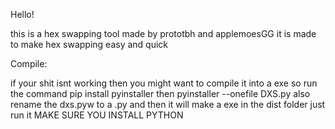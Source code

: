 Hello!

this is a hex swapping tool made by prototbh and applemoesGG it is made to make hex swapping easy and quick

Compile:

if your shit isnt working then you might want to compile it into a exe so run the command pip install pyinstaller then pyinstaller --onefile DXS.py also rename the dxs.pyw to a .py and then it will make a exe in the dist folder just run it MAKE SURE YOU INSTALL PYTHON